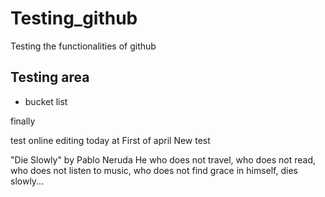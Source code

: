 # Testing_github
Testing the functionalities of github

## Testing area
* bucket list

finally

test online editing
today at First of april
New test

"Die Slowly" by Pablo Neruda
He who does not travel,
who does not read,
who does not listen to music,
who does not find grace in himself, dies slowly...
